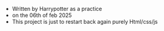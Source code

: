 - Written by Harrypotter as a practice
- on the 06th of feb 2025
- This project is just to restart back again purely Html/css/js